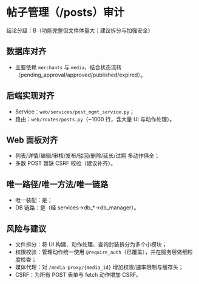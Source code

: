# 帖子管理（/posts）审计

结论分级：B（功能完整但文件体量大；建议拆分与加强安全）

## 数据库对齐
- 主要依赖 `merchants` 与 `media`，结合状态流转（pending_approval/approved/published/expired）。

## 后端实现对齐
- Service：`web/services/post_mgmt_service.py`；
- 路由：`web/routes/posts.py`（~1000 行，含大量 UI 与动作处理）。

## Web 面板对齐
- 列表/详情/编辑/审核/发布/驳回/删除/延长/过期 多动作俱全；
- 多数 POST 暂缺 CSRF 校验（建议补齐）。

## 唯一路径/唯一方法/唯一链路
- 唯一装配：是；
- DB 链路：是（经 services→db_*→db_manager）。

## 风险与建议
- 文件拆分：将 UI 构建、动作处理、查询封装拆分为多个小模块；
- 权限校验：管理动作统一使用 `@require_auth`（已覆盖），并在服务层做细粒度检查；
- 媒体代理：对 `/media-proxy/{media_id}` 增加权限/速率限制与缓存头；
- CSRF：为所有 POST 表单与 fetch 动作增加 CSRF。


